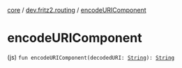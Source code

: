 [core](../index.md) / [dev.fritz2.routing](index.md) / [encodeURIComponent](./encode-u-r-i-component.md)

# encodeURIComponent

(js) `fun encodeURIComponent(decodedURI: `[`String`](https://kotlinlang.org/api/latest/jvm/stdlib/kotlin/-string/index.html)`): `[`String`](https://kotlinlang.org/api/latest/jvm/stdlib/kotlin/-string/index.html)